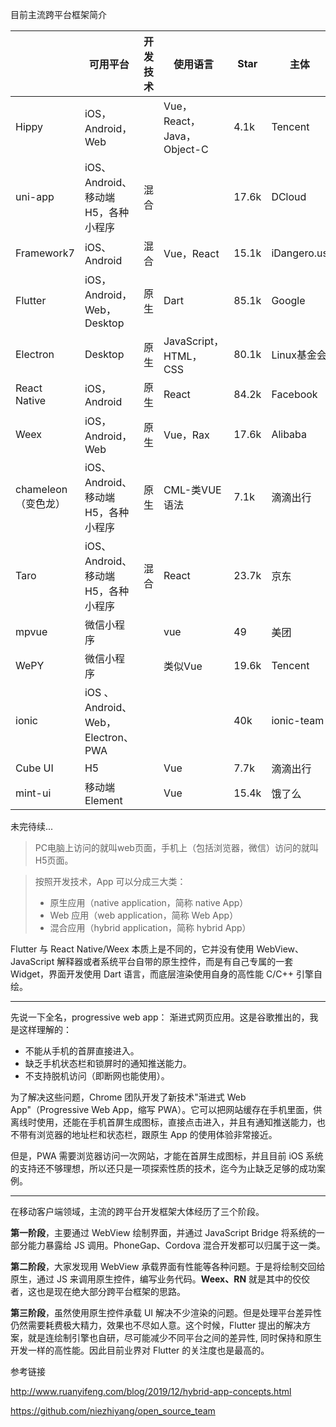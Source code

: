 目前主流跨平台框架简介



|                     | 可用平台                            | 开发技术 | 使用语言                   | Star  | 主体        |
| ------------------- | ----------------------------------- | -------- | -------------------------- | ----- | ----------- |
| Hippy               | iOS， Android，Web                  |          | Vue，React，Java，Object-C | 4.1k  | Tencent     |
| uni-app             | iOS、Android、移动端H5，各种小程序  | 混合     |                            | 17.6k | DCloud      |
| Framework7          | iOS、Android                        | 混合     | Vue，React                 | 15.1k | iDangero.us |
| Flutter             | iOS， Android，Web，Desktop         | 原生     | Dart                       | 85.1k | Google      |
| Electron            | Desktop                             | 原生     | JavaScript，HTML， CSS     | 80.1k | Linux基金会 |
| React Native        | iOS， Android                       | 原生     | React                      | 84.2k | Facebook    |
| Weex                | iOS， Android，Web                  | 原生     | Vue，Rax                   | 17.6k | Alibaba     |
| chameleon（变色龙） | iOS、Android、移动端H5，各种小程序  | 原生     | CML-类VUE语法              | 7.1k  | 滴滴出行    |
| Taro                | iOS、Android、移动端H5，各种小程序  | 混合     | React                      | 23.7k | 京东        |
| mpvue               | 微信小程序                          |          | vue                        | 49    | 美团        |
| WePY                | 微信小程序                          |          | 类似Vue                    | 19.6k | Tencent     |
| ionic               | iOS 、 Android、Web， Electron、PWA |          |                            | 40k   | ionic-team  |
| Cube UI             | H5                                  |          | Vue                        | 7.7k  | 滴滴出行    |
| mint-ui             | 移动端Element                       |          | Vue                        | 15.4k | 饿了么      |



未完待续...





>  PC电脑上访问的就叫web页面，手机上（包括浏览器，微信）访问的就叫H5页面。



>  按照开发技术，App 可以分成三大类：
>
> - 原生应用（native application，简称 native App）
> - Web 应用（web application，简称 Web App）
> - 混合应用（hybrid application，简称 hybrid App）



Flutter 与 React Native/Weex 本质上是不同的，它并没有使用 WebView、JavaScript 解释器或者系统平台自带的原生控件，而是有自己专属的一套 Widget，界面开发使用 Dart 语言，而底层渲染使用自身的高性能 C/C++ 引擎自绘。



---

先说一下全名，progressive web app： 渐进式网页应用。这是谷歌推出的，我是这样理解的：

- 不能从手机的首屏直接进入。
- 缺乏手机状态栏和锁屏时的通知推送能力。
- 不支持脱机访问（即断网也能使用）。

为了解决这些问题，Chrome 团队开发了新技术"渐进式 Web App"（Progressive Web App，缩写 PWA）。它可以把网站缓存在手机里面，供离线时使用，还能在手机首屏生成图标，直接点击进入，并且有通知推送能力，也不带有浏览器的地址栏和状态栏，跟原生 App 的使用体验非常接近。

但是，PWA 需要浏览器访问一次网站，才能在首屏生成图标，并且目前 iOS 系统的支持还不够理想，所以还只是一项探索性质的技术，迄今为止缺乏足够的成功案例。

---



在移动客户端领域，主流的跨平台开发框架大体经历了三个阶段。

**第一阶段**，主要通过 WebView 绘制界面，并通过 JavaScript Bridge 将系统的一部分能力暴露给 JS 调用。PhoneGap、Cordova 混合开发都可以归属于这一类。

**第二阶段**，大家发现用 WebView 承载界面有性能等各种问题。于是将绘制交回给原生，通过 JS 来调用原生控件，编写业务代码。**Weex、RN** 就是其中的佼佼者，这也是现在绝大部分跨平台框架的思路。

**第三阶段**，虽然使用原生控件承载 UI 解决不少渲染的问题。但是处理平台差异性仍然需要耗费极大精力，效果也不尽如人意。这个时候，Flutter 提出的解决方案，就是连绘制引擎也自研，尽可能减少不同平台之间的差异性, 同时保持和原生开发一样的高性能。因此目前业界对 Flutter 的关注度也是最高的。





参考链接

 http://www.ruanyifeng.com/blog/2019/12/hybrid-app-concepts.html 

 https://github.com/niezhiyang/open_source_team 


